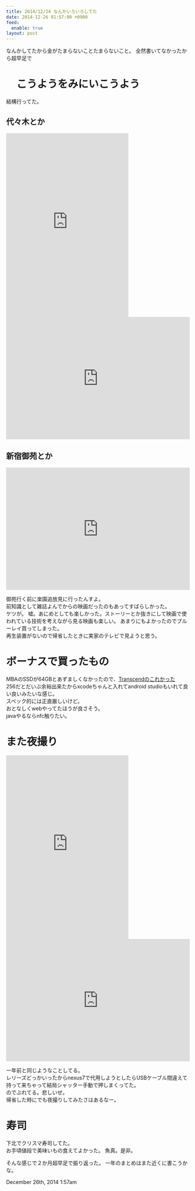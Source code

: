 ```yaml
---
title: 2014/12/24 なんかいろいろしてた
date: 2014-12-26 01:57:00 +0900
feed:
  enable: true
layout: post
---
```

<p>      なんかしてたから金がたまらないことたまらないこと。      全然書いてなかったから超早足で    </p>    <h1>　こうようをみにいこうよう</h1>    <p>結構行ってた。</p>    <h2>代々木とか</h2>    <iframe src="https://www.flickr.com/photos/56290428@N06/15868492092/player/" width="333" height="500" frameborder="0" allowfullscreen webkitallowfullscreen mozallowfullscreen oallowfullscreen msallowfullscreen></iframe>    <iframe src="https://www.flickr.com/photos/56290428@N06/15868509392/player/" width="500" height="333" frameborder="0" allowfullscreen webkitallowfullscreen mozallowfullscreen oallowfullscreen msallowfullscreen></iframe>    <h2>新宿御苑とか</h2>    <iframe src="https://www.flickr.com/photos/56290428@N06/15897709186/player/" width="500" height="333" frameborder="0" allowfullscreen webkitallowfullscreen mozallowfullscreen oallowfullscreen msallowfullscreen></iframe>    <p>      御苑行く前に楽園追放見に行ったんすよ。<br>      前知識として雑誌よんでからの映画だったのもあってすばらしかった。<br>      ケツが。      嘘。あにめとしても楽しかった。ストーリーとか抜きにして映画で使われている技術を考えながら見る映画も楽しい。      あまりにもよかったのでブルーレイ買ってしまった。<br>      再生装置がないので帰省したときに実家のテレビで見ようと思う。    </p>    <h1>ボーナスで買ったもの</h1>    <p>      MBAのSSDが64GBとあずましくなかったので、<a href="http://www.amazon.co.jp/Transcend-MacBook-Air%E5%B0%82%E7%94%A8%E3%82%A2%E3%83%83%E3%83%97%E3%82%B0%E3%83%AC%E3%83%BC%E3%83%89%E3%82%AD%E3%83%83%E3%83%88-JetDrive-TS240GJDM520/dp/B00JKCHNOU" target="_blank">Transcendのこれかった</a><br>      256だとだいぶ余裕出来たからxcodeちゃんと入れてandroid      studioもいれて良い良いみたいな感じ。<br>      スペック的には正直厳しいけど。<br>      おとなしくwebやってたほうが良さそう。<br>      javaやるならnfc触りたい。    </p>    <h1>また夜撮り</h1>    <iframe src="https://www.flickr.com/photos/56290428@N06/15467530173/player/" width="333" height="500" frameborder="0" allowfullscreen webkitallowfullscreen mozallowfullscreen oallowfullscreen msallowfullscreen></iframe>    <iframe src="https://www.flickr.com/photos/56290428@N06/15901108889/player/" width="500" height="333" frameborder="0" allowfullscreen webkitallowfullscreen mozallowfullscreen oallowfullscreen msallowfullscreen></iframe>    <p>      一年前と同じようなことしてる。<br>      レリーズどっかいったからnexus7で代用しようとしたらUSBケーブル間違えて持って来ちゃって結局シャッター手動で押しまくってた。<br>      のでぶれてる。悲しいぜ。<br>      帰省した時にでも夜撮りしてみたさはあるなー。    </p>    <h1>寿司</h1>    <p>      下北でクリスマ寿司してた。<br>      お手頃値段で美味いもの食えてよかった。 魚真。是非。    </p>    <p>      そんな感じで２か月超早足で振り返った。      一年のまとめはまた近くに書こうかな。    </p>    <div id="footer">      <span id="timestamp"> December 26th, 2014 1:57am </span>    </div>
